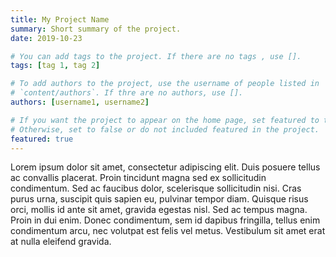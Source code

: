 ```yaml
---
title: My Project Name
summary: Short summary of the project.
date: 2019-10-23

# You can add tags to the project. If there are no tags , use [].
tags: [tag 1, tag 2]

# To add authors to the project, use the username of people listed in
# `content/authors`. If thre are no authors, use [].
authors: [username1, username2]

# If you want the project to appear on the home page, set featured to true.
# Otherwise, set to false or do not included featured in the project.
featured: true
---
```


Lorem ipsum dolor sit amet, consectetur adipiscing elit. Duis posuere tellus ac convallis placerat. Proin tincidunt magna sed ex sollicitudin condimentum. Sed ac faucibus dolor, scelerisque sollicitudin nisi. Cras purus urna, suscipit quis sapien eu, pulvinar tempor diam. Quisque risus orci, mollis id ante sit amet, gravida egestas nisl. Sed ac tempus magna. Proin in dui enim. Donec condimentum, sem id dapibus fringilla, tellus enim condimentum arcu, nec volutpat est felis vel metus. Vestibulum sit amet erat at nulla eleifend gravida.
